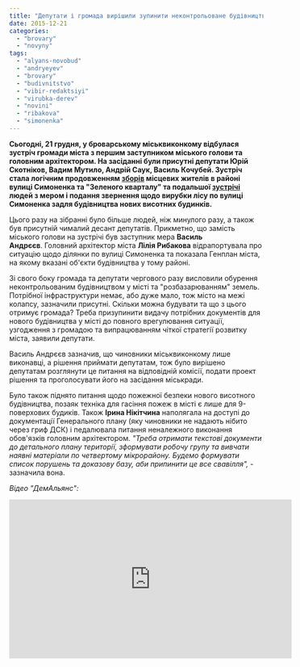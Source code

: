 ```yaml
---
title: "Депутати і громада вирішили зупинити неконтрольоване будівництво у Броварах - ВІДЕО"
date: 2015-12-21
categories: 
  - "brovary"
  - "novyny"
tags: 
  - "alyans-novobud"
  - "andryeyev"
  - "brovary"
  - "budivnitstvo"
  - "vibir-redaktsiyi"
  - "virubka-derev"
  - "novini"
  - "ribakova"
  - "simonenka"
---
```


**Сьогодні, 21 грудня, у броварському міськвиконкому відбулася зустріч громади міста з першим заступником міського голови та головним архітектором. На засіданні були присутні депутати Юрій Скотніков, Вадим Мутило, Андрій Саук, Василь Кочубей. Зустріч стала логічним продовженням [зборів](https://mpz.brovary.org/49464-2/) місцевих жителів в районі вулиці Симоненка та "Зеленого кварталу" та подальшої [зустрічі](https://mpz.brovary.org/49512-2/) людей з мером і подання звернення щодо вирубки лісу по вулиці Симоненка задля будівництва нових висотних будинків.**

Цього разу на зібранні було більше людей, ніж минулого разу, а також був присутній чималий десант депутатів. Прикметно, що замість міського голови на зустрічі був заступник мера **Василь Андрєєв**. Головний архітектор міста **Лілія Рибакова** відрапортувала про ситуацію щодо ділянки по вулиці Симоненка та показала Генплан міста, на якому вказані об'єкти будівництва у тому районі.

Зі свого боку громада та депутати чергового разу висловили обурення неконтрольованим будівництвом у місті та "розбазарюванням" земель. Потрібної інфраструктури немає, або дуже мало, тож місто на межі колапсу, зазначили присутні. Скільки можна будувати та що з цього отримує громада? Треба призупинити видачу потрібних документів для нового будівництва у місті до повного врегулювання ситуації, узгодження з громадою та випрацюванням чіткої стратегії розвитку міста, заявили депутати.

Василь Андрєєв зазначив, що чиновники міськвиконкому лише виконавці, а рішення приймати депутатам, тож було вирішено депутатам розглянути це питання на відповідній комісії, подати проект рішення та проголосувати його на засідання міськради.

Було також піднято питання щодо пожежної безпеки нового висотного будівництва, позаяк техніка для гасіння пожеж в місті є лише для 9-поверхових будиків. Також **Ірина Нікітчина** наполягала на доступі до документації Генерального плану (яку чиновники не надають нібито через гриф ДСК) і педалювала питання неналежного виконання обов'язків головним архітектором. _"Треба отримати текстові документи до детального плану території, зформувати робочу групу та вивчати наявні матеріали по четвертому мікрорайону. Будемо формувати список порушень та доказову базу, аби припинити це все свавілля",_ - зазначила вона.

_Відео "ДемАльянс":_

<iframe src="https://www.youtube.com/embed/GpUqVnF5s-o" width="560" height="315" frameborder="0" allowfullscreen="allowfullscreen"></iframe>

